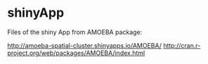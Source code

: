 shinyApp
========

Files of the shiny App from AMOEBA package:

http://amoeba-spatial-cluster.shinyapps.io/AMOEBA/
http://cran.r-project.org/web/packages/AMOEBA/index.html
